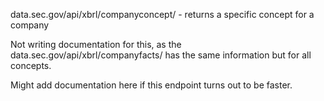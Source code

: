 data.sec.gov/api/xbrl/companyconcept/ - returns a specific concept for a company

Not writing documentation for this, as the data.sec.gov/api/xbrl/companyfacts/ has the same information but for all concepts.

Might add documentation here if this endpoint turns out to be faster.